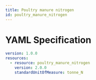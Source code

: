 ```yaml
---
title: Poultry manure nitrogen
id: poultry_manure_nitrogen
---
```




# YAML Specification

```yaml
version: 1.0.0
resources:
  - resource: poultry_manure_nitrogen
    version: 2.0.0
    standardUnitOfMeasure: tonne_N
```



